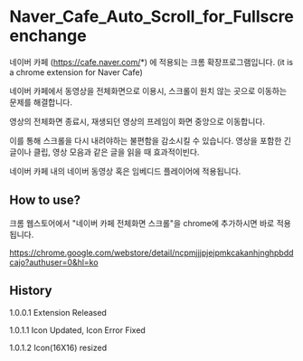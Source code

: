 # Naver_Cafe_Auto_Scroll_for_Fullscreenchange
네이버 카페 (https://cafe.naver.com/*) 에 적용되는 크롬 확장프로그램입니다. (it is a chrome extension for Naver Cafe)

네이버 카페에서 동영상을 전체화면으로 이용시, 스크롤이 원치 않는 곳으로 이동하는 문제를 해결합니다.

영상의 전체화면 종료시, 재생되던 영상의 프레임이 화면 중앙으로 이동합니다.

이를 통해 스크롤을 다시 내려야하는 불편함을 감소시킬 수 있습니다. 영상을 포함한 긴 글이나 클립, 영상 모음과 같은 글을 읽을 때 효과적이빈다.

네이버 카페 내의 네이버 동영상 혹은 임베디드 플레이어에 적용됩니다.


## How to use?
크롬 웹스토어에서 "네이버 카페 전체화면 스크롤"을 chrome에 추가하시면 바로 적용됩니다.

https://chrome.google.com/webstore/detail/ncpmjjjpjejpmkcakanhjnghpbddcajo?authuser=0&hl=ko


## History
1.0.0.1 Extension Released
 
1.0.1.1 Icon Updated, Icon Error Fixed

1.0.1.2 Icon(16X16) resized

